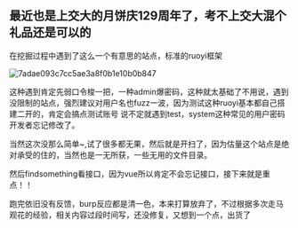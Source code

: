 ## 最近也是上交大的月饼庆129周年了，考不上交大混个礼品还是可以的

在挖掘过程中遇到了这么一个有意思的站点，标准的ruoyi框架

![7adae093c7cc5ae3a8f0b1e10b0b847](https://github.com/user-attachments/assets/db79142f-7779-4281-bc08-042872a435b3)

这种遇到肯定先弱口令梭一把，一种admin爆密码，这种就太基础了不用说，遇到没限制的站点，强烈建议对用户名也fuzz一波，因为测试这种ruoyi基本都自己搭建二开的，肯定会搞点测试账号
说不定就遇到test，system这种常见的用户密码开发者忘记修改了。

当然这次没那么简单~,试了很多都无果，然后就是开扫了，因为估量这个站点是绝对承受的住的，当然也是一无所获，一些无用的文件目录。

然后findsomething看接口，因为vue所以肯定不会忘记接口，接下来就是重点！！

跑完依旧没有反馈，burp反应都是清一色，本来打算放弃了，不过根据多次走马观花的经验，相关内容过段时间写，还没修复，又想到一个点，出货了
